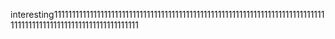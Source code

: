interesting1111111111111111111111111111111111111111111111111111111111111111111111111111111111111111111111111111111111111111
